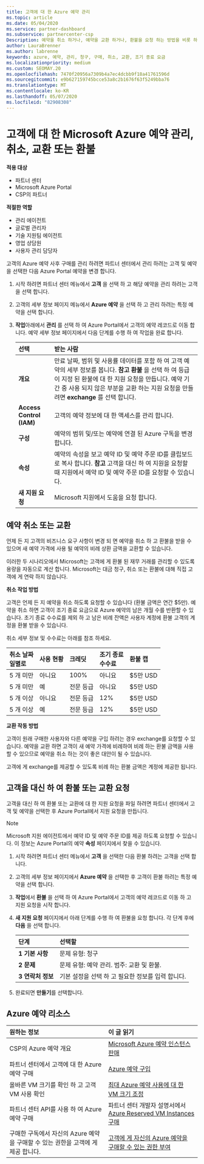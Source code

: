 ```yaml
---
title: 고객에 대 한 Azure 예약 관리
ms.topic: article
ms.date: 05/04/2020
ms.service: partner-dashboard
ms.subservice: partnercenter-csp
Description: 예약을 취소 하거나, 예약을 교환 하거나, 환불을 요청 하는 방법을 비롯 하 여 고객에 대 한 Azure 예약을 관리 하는 방법을 알아봅니다.
author: LauraBrenner
ms.author: labrenne
keywords: azure, 예약, 관리, 청구, 구매, 취소, 교환, 조기 종료 요금
ms.localizationpriority: medium
ms.custom: SEOMAY.20
ms.openlocfilehash: 7470f20956a7309b4a7ec4dcbb9f18a41761596d
ms.sourcegitcommit: e9b627159745bcce53a8c2b1676f63f5249bba76
ms.translationtype: MT
ms.contentlocale: ko-KR
ms.lasthandoff: 05/07/2020
ms.locfileid: "82908308"
---
```

# <a name="manage-cancel-exchange-or-refund-microsoft-azure-reservations-for-customers"></a>고객에 대 한 Microsoft Azure 예약 관리, 취소, 교환 또는 환불

**적용 대상**

- 파트너 센터
- Microsoft Azure Portal 
- CSP의 파트너

**적절한 역할**

- 관리 에이전트
- 글로벌 관리자
- 기술 지원팀 에이전트
- 영업 상담원
- 사용자 관리 담당자

고객의 Azure 예약 사후 구매를 관리 하려면 파트너 센터에서 관리 하려는 고객 및 예약을 선택한 다음 Azure Portal 예약을 변경 합니다.

1. 시작 하려면 파트너 센터 메뉴에서 **고객** 을 선택 하 고 해당 예약을 관리 하려는 고객을 선택 합니다. 

2. 고객의 세부 정보 페이지 메뉴에서 **Azure 예약** 을 선택 하 고 관리 하려는 특정 예약을 선택 합니다.  

3. **작업**아래에서 **관리** 를 선택 하 여 Azure Portal에서 고객의 예약 레코드로 이동 합니다. 예약 세부 정보 페이지에서 다음 단계를 수행 하 여 작업을 완료 합니다.  

    | **선택**   | **받는 사람**    |
    |:-----------------------------|:-----------------|
    | **개요**   | 만료 날짜, 범위 및 사용률 데이터를 포함 하 여 고객 예약의 세부 정보를 봅니다. **참고** **환불** 을 선택 하 여 등급이 지정 된 환불에 대 한 지원 요청을 만듭니다. 예약 기간 중 사용 되지 않은 부분을 교환 하는 지원 요청을 만들려면 **exchange** 를 선택 합니다.  
    | **Access Control (IAM)**   | 고객의 예약 정보에 대 한 액세스를 관리 합니다.|
    | **구성**   | 예약의 범위 및/또는 예약에 연결 된 Azure 구독을 변경 합니다.    |
    | **속성**   | 예약의 속성을 보고 예약 ID 및 예약 주문 ID를 클립보드로 복사 합니다. **참고** 고객을 대신 하 여 지원을 요청할 때 지원에서 예약 ID 및 예약 주문 ID를 요청할 수 있습니다.    |
    | **새 지원 요청**    | Microsoft 지원에서 도움을 요청 합니다.   |
 
## <a name="cancel-or-exchange-a-reservation"></a>예약 취소 또는 교환 

언제 든 지 고객의 비즈니스 요구 사항이 변경 되 면 예약을 취소 하 고 환불을 받을 수 있으며 새 예약 가격에 사용 될 예약의 비례 상환 금액을 교환할 수 있습니다.

이러한 두 시나리오에서 Microsoft는 고객에 게 환불 된 재무 거래를 관리할 수 있도록 용량을 자동으로 계산 합니다. Microsoft는 대금 청구, 취소 또는 환불에 대해 직접 고객에 게 연락 하지 않습니다.


**취소 작업 방법**

고객은 언제 든 지 예약을 취소 하도록 요청할 수 있습니다 (환불 금액은 연간 $5만). 예약을 취소 하면 고객이 조기 종료 요금으로 Azure 예약의 남은 개월 수를 반환할 수 있습니다. 초기 종료 수수료를 제외 하 고 남은 비례 잔액은 사용자 계정에 환불 고객의 계정을 환불 받을 수 있습니다. 

취소 세부 정보 및 수수료는 아래를 참조 하세요.


|**취소 날짜**<br> 일별로   |**사용 현황**    |**크레딧**  |**조기 종료**<br> 수수료    |**환불 캡** | 
|:----------------------------------|:------------|:-----------|:--------------------------------|:--------------|
|5 개 미만                         | 아니요          | 100%       | 아니요                              | $5만 USD   |
|5 개 미만                         | 예         | 전문 등급  | 아니요                              | $5만 USD   |
|5 개 이상                        | 아니요          | 전문 등급  | 12%                             | $5만 USD   |
|5 개 이상                        | 예         | 전문 등급  | 12%                             | $5만 USD   |


**교환 작동 방법** 

고객이 원래 구매한 사용자와 다른 예약을 구입 하려는 경우 exchange를 요청할 수 있습니다. 예약을 교환 하면 고객이 새 예약 가격에 비례하여 비례 하는 환불 금액을 사용할 수 있으므로 예약을 취소 하는 것이 좋은 대안이 될 수 있습니다. 

고객에 게 exchange를 제공할 수 있도록 비례 하는 환불 금액은 계정에 제공한 됩니다.


## <a name="request-a-refund-or-exchange-on-behalf-of-a-customer"></a>고객을 대신 하 여 환불 또는 교환 요청 

고객을 대신 하 여 환불 또는 교환에 대 한 지원 요청을 파일 하려면 파트너 센터에서 고객 및 예약을 선택한 후 Azure Portal에서 지원 요청을 만듭니다. 

>[!NOTE]
>Microsoft 지원 에이전트에서 예약 ID 및 예약 주문 ID를 제공 하도록 요청할 수 있습니다. 이 정보는 Azure Portal의 예약 **속성** 페이지에서 찾을 수 있습니다. 

1. 시작 하려면 파트너 센터 메뉴에서 **고객** 을 선택한 다음 환불 하려는 고객을 선택 합니다. 

2. 고객의 세부 정보 페이지에서 **Azure 예약** 을 선택한 후 고객이 환불 하려는 특정 예약을 선택 합니다.  

3. **작업**에서 **환불** 을 선택 하 여 Azure Portal에서 고객의 예약 레코드로 이동 하 고 지원 요청을 시작 합니다.  

4. **새 지원 요청** 페이지에서 아래 단계를 수행 하 여 환불을 요청 합니다. 각 단계 후에 **다음** 을 선택 합니다. 

    |**단계**                    |**선택할**    |
    |:---------------------------|:-----------------|
    |**1 기본 사항**                |문제 유형: 청구  |
    |**2 문제**               |문제 유형: 예약 관리. 범주: 교환 및 환불. |
    |**3 연락처 정보**   |기본 설정을 선택 하 고 필요한 정보를 입력 합니다. 

5.  완료되면 **만들기**를 선택합니다.

## <a name="azure-reservations-resources"></a>Azure 예약 리소스
|**원하는 정보**   |**이 글 읽기**    |
|:-----------------------------|:-----------------|
|CSP의 Azure 예약 개요  | [Microsoft Azure 예약 인스턴스 판매](azure-reservations.md) |
|파트너 센터에서 고객에 대 한 Azure 예약 구매   | [Azure 예약 구입](azure-reservations-buying.md) |
|올바른 VM 크기를 확인 하 고 고객 VM 사용 확인   | [최대 Azure 예약 사용에 대 한 VM 크기 조정](azure-usage.md)   |
|파트너 센터 API를 사용 하 여 Azure 예약 구매 | 파트너 센터 개발자 설명서에서 [Azure Reserved VM Instances 구매](https://docs.microsoft.com/partner-center/develop/purchase-azure-reservations)   |
|구매한 구독에서 자신의 Azure 예약을 구매할 수 있는 권한을 고객에 게 제공 합니다. | [고객에 게 자신의 Azure 예약을 구매할 수 있는 권한 부여](give-customers-permission.md)   |

